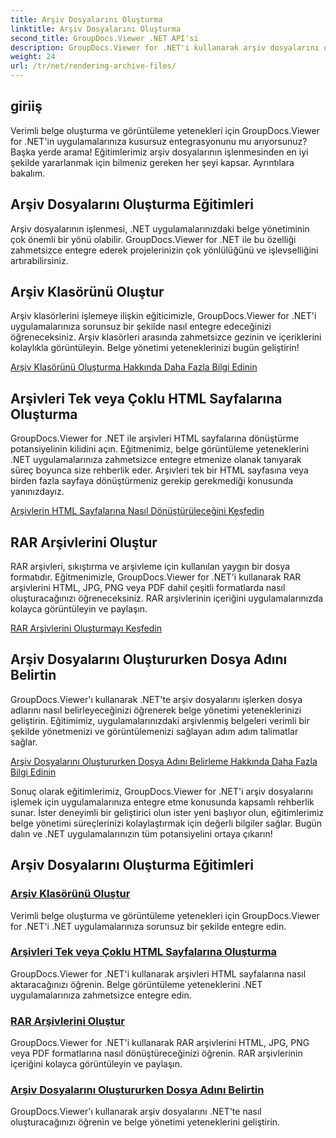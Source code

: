 ```yaml
---
title: Arşiv Dosyalarını Oluşturma
linktitle: Arşiv Dosyalarını Oluşturma
second_title: GroupDocs.Viewer .NET API'si
description: GroupDocs.Viewer for .NET'i kullanarak arşiv dosyalarını oluşturmaya yönelik kapsamlı eğitimleri keşfedin. .NET uygulamalarınızla sorunsuz ve verimli bir şekilde bütünleştirin.
weight: 24
url: /tr/net/rendering-archive-files/
---
```

## giriiş

Verimli belge oluşturma ve görüntüleme yetenekleri için GroupDocs.Viewer for .NET'in uygulamalarınıza kusursuz entegrasyonunu mu arıyorsunuz? Başka yerde arama! Eğitimlerimiz arşiv dosyalarının işlenmesinden en iyi şekilde yararlanmak için bilmeniz gereken her şeyi kapsar. Ayrıntılara bakalım.

## Arşiv Dosyalarını Oluşturma Eğitimleri

Arşiv dosyalarının işlenmesi, .NET uygulamalarınızdaki belge yönetiminin çok önemli bir yönü olabilir. GroupDocs.Viewer for .NET ile bu özelliği zahmetsizce entegre ederek projelerinizin çok yönlülüğünü ve işlevselliğini artırabilirsiniz.

## Arşiv Klasörünü Oluştur

Arşiv klasörlerini işlemeye ilişkin eğiticimizle, GroupDocs.Viewer for .NET'i uygulamalarınıza sorunsuz bir şekilde nasıl entegre edeceğinizi öğreneceksiniz. Arşiv klasörleri arasında zahmetsizce gezinin ve içeriklerini kolaylıkla görüntüleyin. Belge yönetimi yeteneklerinizi bugün geliştirin!

[Arşiv Klasörünü Oluşturma Hakkında Daha Fazla Bilgi Edinin](./render-archive-folder/)

## Arşivleri Tek veya Çoklu HTML Sayfalarına Oluşturma

GroupDocs.Viewer for .NET ile arşivleri HTML sayfalarına dönüştürme potansiyelinin kilidini açın. Eğitmenimiz, belge görüntüleme yeteneklerini .NET uygulamalarınıza zahmetsizce entegre etmenize olanak tanıyarak süreç boyunca size rehberlik eder. Arşivleri tek bir HTML sayfasına veya birden fazla sayfaya dönüştürmeniz gerekip gerekmediği konusunda yanınızdayız.

[Arşivlerin HTML Sayfalarına Nasıl Dönüştürüleceğini Keşfedin](./render-archives-html/)

## RAR Arşivlerini Oluştur

RAR arşivleri, sıkıştırma ve arşivleme için kullanılan yaygın bir dosya formatıdır. Eğitmenimizle, GroupDocs.Viewer for .NET'i kullanarak RAR arşivlerini HTML, JPG, PNG veya PDF dahil çeşitli formatlarda nasıl oluşturacağınızı öğreneceksiniz. RAR arşivlerinin içeriğini uygulamalarınızda kolayca görüntüleyin ve paylaşın.

[RAR Arşivlerini Oluşturmayı Keşfedin](./render-rar/)

## Arşiv Dosyalarını Oluştururken Dosya Adını Belirtin

GroupDocs.Viewer'ı kullanarak .NET'te arşiv dosyalarını işlerken dosya adlarını nasıl belirleyeceğinizi öğrenerek belge yönetimi yeteneklerinizi geliştirin. Eğitimimiz, uygulamalarınızdaki arşivlenmiş belgeleri verimli bir şekilde yönetmenizi ve görüntülemenizi sağlayan adım adım talimatlar sağlar.

[Arşiv Dosyalarını Oluştururken Dosya Adını Belirleme Hakkında Daha Fazla Bilgi Edinin](./specify-filename-render-archive/)

Sonuç olarak eğitimlerimiz, GroupDocs.Viewer for .NET'i arşiv dosyalarını işlemek için uygulamalarınıza entegre etme konusunda kapsamlı rehberlik sunar. İster deneyimli bir geliştirici olun ister yeni başlıyor olun, eğitimlerimiz belge yönetimi süreçlerinizi kolaylaştırmak için değerli bilgiler sağlar. Bugün dalın ve .NET uygulamalarınızın tüm potansiyelini ortaya çıkarın!
## Arşiv Dosyalarını Oluşturma Eğitimleri
### [Arşiv Klasörünü Oluştur](./render-archive-folder/)
Verimli belge oluşturma ve görüntüleme yetenekleri için GroupDocs.Viewer for .NET'i .NET uygulamalarınıza sorunsuz bir şekilde entegre edin.
### [Arşivleri Tek veya Çoklu HTML Sayfalarına Oluşturma](./render-archives-html/)
GroupDocs.Viewer for .NET'i kullanarak arşivleri HTML sayfalarına nasıl aktaracağınızı öğrenin. Belge görüntüleme yeteneklerini .NET uygulamalarınıza zahmetsizce entegre edin.
### [RAR Arşivlerini Oluştur](./render-rar/)
GroupDocs.Viewer for .NET'i kullanarak RAR arşivlerini HTML, JPG, PNG veya PDF formatlarına nasıl dönüştüreceğinizi öğrenin. RAR arşivlerinin içeriğini kolayca görüntüleyin ve paylaşın.
### [Arşiv Dosyalarını Oluştururken Dosya Adını Belirtin](./specify-filename-render-archive/)
GroupDocs.Viewer'ı kullanarak arşiv dosyalarını .NET'te nasıl oluşturacağınızı öğrenin ve belge yönetimi yeteneklerini geliştirin.